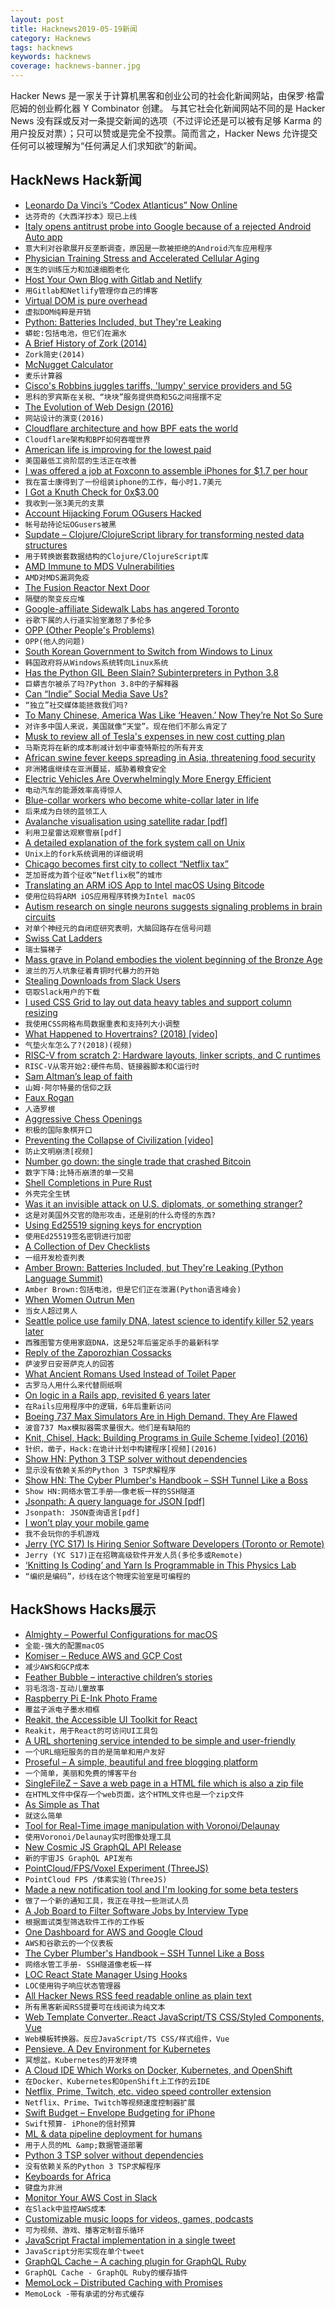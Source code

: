 ```yaml
---
layout: post
title: Hacknews2019-05-19新闻
category: Hacknews
tags: hacknews
keywords: hacknews
coverage: hacknews-banner.jpg
---
```


Hacker News 是一家关于计算机黑客和创业公司的社会化新闻网站，由保罗·格雷厄姆的创业孵化器 Y Combinator 创建。
与其它社会化新闻网站不同的是 Hacker News 没有踩或反对一条提交新闻的选项（不过评论还是可以被有足够 Karma 的用户投反对票）；只可以赞或是完全不投票。简而言之，Hacker News 允许提交任何可以被理解为“任何满足人们求知欲”的新闻。

## HackNews Hack新闻


- [Leonardo Da Vinci’s “Codex Atlanticus” Now Online](https://mymodernmet.com/leonardo-da-vinci-codex-atlanticus/)
- `达芬奇的《大西洋抄本》现已上线`
- [Italy opens antitrust probe into Google because of a rejected Android Auto app](https://www.theverge.com/2019/5/17/18629912/google-android-auto-italy-antitrust-probe-enel-group)
- `意大利对谷歌展开反垄断调查，原因是一款被拒绝的Android汽车应用程序`
- [Physician Training Stress and Accelerated Cellular Aging](https://www.biologicalpsychiatryjournal.com/article/S0006-3223(19)31329-0/fulltext)
- `医生的训练压力和加速细胞老化`
- [Host Your Own Blog with Gitlab and Netlify](https://brainfood.xyz/post/20190518-host-your-own-blog-in-1-hour/)
- `用Gitlab和Netlify管理你自己的博客`
- [Virtual DOM is pure overhead](https://svelte.dev/blog/virtual-dom-is-pure-overhead)
- `虚拟DOM纯粹是开销`
- [Python: Batteries Included, but They&#39;re Leaking](http://pyfound.blogspot.com/2019/05/amber-brown-batteries-included-but.html)
- `蟒蛇:包括电池，但它们在漏水`
- [A Brief History of Zork (2014)](http://mentalfloss.com/article/29885/eaten-grue-brief-history-zork)
- `Zork简史(2014)`
- [McNugget Calculator](https://heavenfox.github.io/mcnugget/)
- `麦乐计算器`
- [Cisco&#39;s Robbins juggles tariffs, &#39;lumpy&#39; service providers and 5G](https://www.fiercetelecom.com/telecom/cisco-s-robbins-juggles-tariffs-lumpy-service-providers-and-5g-during-3q-earnings-call)
- `思科的罗宾斯在关税、“块块”服务提供商和5G之间摇摆不定`
- [The Evolution of Web Design (2016)](http://fabianburghardt.de/webolution/)
- `网站设计的演变(2016)`
- [Cloudflare architecture and how BPF eats the world](https://blog.cloudflare.com/cloudflare-architecture-and-how-bpf-eats-the-world/)
- `Cloudflare架构和BPF如何吞噬世界`
- [American life is improving for the lowest paid](https://www.economist.com/united-states/2019/05/18/american-life-is-improving-for-the-lowest-paid)
- `美国最低工资阶层的生活正在改善`
- [I was offered a job at Foxconn to assemble iPhones for $1.7 per hour](https://www.scmp.com/economy/china-economy/article/2188288/iphones-costs-us800-i-was-offered-job-foxconn-assemble-them)
- `我在富士康得到了一份组装iphone的工作，每小时1.7美元`
- [I Got a Knuth Check for 0x$3.00](https://nickdrozd.github.io/2019/05/17/knuth-check.html)
- `我收到一张3美元的支票`
- [Account Hijacking Forum OGusers Hacked](https://krebsonsecurity.com/2019/05/account-hijacking-forum-ogusers-hacked/)
- `帐号劫持论坛OGusers被黑`
- [Supdate – Clojure/ClojureScript library for transforming nested data structures](https://vvvvalvalval.github.io/supdate/)
- `用于转换嵌套数据结构的Clojure/ClojureScript库`
- [AMD Immune to MDS Vulnerabilities](https://www.tomshardware.com/news/amd-mds-vulnerability-immune-intel,39367.html)
- `AMD对MDS漏洞免疫`
- [The Fusion Reactor Next Door](https://www.nytimes.com/2019/05/13/business/fusion-energy-climate-change.html)
- `隔壁的聚变反应堆`
- [Google-affiliate Sidewalk Labs has angered Toronto](https://www.bbc.com/news/technology-47815344)
- `谷歌下属的人行道实验室激怒了多伦多`
- [OPP (Other People&#39;s Problems)](http://www.elidedbranches.com/2019/05/opp-other-peoples-problems.html)
- `OPP(他人的问题)`
- [South Korean Government to Switch from Windows to Linux](http://www.koreaherald.com/view.php?ud=20190517000378)
- `韩国政府将从Windows系统转向Linux系统`
- [Has the Python GIL Been Slain? Subinterpreters in Python 3.8](https://hackernoon.com/has-the-python-gil-been-slain-9440d28fa93d)
- `巨蟒吉尔被杀了吗?Python 3.8中的子解释器`
- [Can “Indie” Social Media Save Us?](https://www.newyorker.com/tech/annals-of-technology/can-indie-social-media-save-us)
- `“独立”社交媒体能拯救我们吗?`
- [To Many Chinese, America Was Like ‘Heaven.’ Now They’re Not So Sure](https://www.nytimes.com/2019/05/18/world/asia/china-america-trade.html)
- `对许多中国人来说，美国就像“天堂”。现在他们不那么肯定了`
- [Musk to review all of Tesla&#39;s expenses in new cost cutting plan](https://www.reuters.com/article/us-tesla-cost-cuts/musk-to-review-all-of-teslas-expenses-in-new-cost-cutting-plan-idUSKCN1SM2SS)
- `马斯克将在新的成本削减计划中审查特斯拉的所有开支`
- [African swine fever keeps spreading in Asia, threatening food security](https://www.sciencemag.org/news/2019/05/african-swine-fever-keeps-spreading-asia-threatening-food-security)
- `非洲猪瘟继续在亚洲蔓延，威胁着粮食安全`
- [Electric Vehicles Are Overwhelmingly More Energy Efficient](https://www.bloomberg.com/opinion/articles/2019-05-15/electric-vehicles-are-overwhelmingly-more-energy-efficient)
- `电动汽车的能源效率高得惊人`
- [Blue-collar workers who become white-collar later in life](https://melmagazine.com/en-us/story/blue-collar-to-white-collar-work-jobs)
- `后来成为白领的蓝领工人`
- [Avalanche visualisation using satellite radar [pdf]](https://aron.mjuk.is/avanor/widforss2019avalanche.pdf)
- `利用卫星雷达观察雪崩[pdf]`
- [A detailed explanation of the fork system call on Unix](http://mohit.athwani.net/unix/understanding-the-fork-system-call-in-unix/)
- `Unix上的fork系统调用的详细说明`
- [Chicago becomes first city to collect “Netflix tax”](https://www.cbsnews.com/news/netflix-tax-chicago-becomes-first-municipality-to-collect-netflix-tax/)
- `芝加哥成为首个征收“Netflix税”的城市`
- [Translating an ARM iOS App to Intel macOS Using Bitcode](https://www.highcaffeinecontent.com/blog/20190518-Translating-an-ARM-iOS-App-to-Intel-macOS-Using-Bitcode)
- `使用位码将ARM iOS应用程序转换为Intel macOS`
- [Autism research on single neurons suggests signaling problems in brain circuits](https://theconversation.com/new-autism-research-on-single-neurons-suggests-signaling-problems-in-brain-circuits-117074)
- `对单个神经元的自闭症研究表明，大脑回路存在信号问题`
- [Swiss Cat Ladders](https://mymodernmet.com/brigitte-schuster-cat-ladders/)
- `瑞士猫梯子`
- [Mass grave in Poland embodies the violent beginning of the Bronze Age](https://arstechnica.com/science/2019/05/mass-grave-in-poland-embodies-the-violent-beginning-of-the-bronze-age/)
- `波兰的万人坑象征着青铜时代暴力的开始`
- [Stealing Downloads from Slack Users](https://medium.com/tenable-techblog/stealing-downloads-from-slack-users-be6829a55f63)
- `窃取Slack用户的下载`
- [I used CSS Grid to lay out data heavy tables and support column resizing](https://adamlynch.com/flexible-data-tables-with-css-grid/?1)
- `我使用CSS网格布局数据重表和支持列大小调整`
- [What Happened to Hovertrains? (2018) [video]](https://www.youtube.com/watch?v=qUXEFj0t7Ek)
- `气垫火车怎么了?(2018)(视频)`
- [RISC-V from scratch 2: Hardware layouts, linker scripts, and C runtimes](https://twilco.github.io/riscv-from-scratch/2019/04/27/riscv-from-scratch-2.html)
- `RISC-V从零开始2:硬件布局、链接器脚本和C运行时`
- [Sam Altman’s leap of faith](https://techcrunch.com/2019/05/18/sam-altmans-leap-of-faith/)
- `山姆·阿尔特曼的信仰之跃`
- [Faux Rogan](http://fakejoerogan.com/)
- `人造罗根`
- [Aggressive Chess Openings](https://chess.stackexchange.com/questions/75/very-aggressive-openings)
- `积极的国际象棋开口`
- [Preventing the Collapse of Civilization [video]](https://www.youtube.com/watch?v=pW-SOdj4Kkk)
- `防止文明崩溃[视频]`
- [Number go down: the single trade that crashed Bitcoin](https://davidgerard.co.uk/blockchain/2019/05/18/number-go-down-the-single-trade-that-crashed-bitcoin/)
- `数字下降:比特币崩溃的单一交易`
- [Shell Completions in Pure Rust](https://www.joshmcguigan.com/blog/shell-completions-pure-rust/)
- `外壳完全生锈`
- [Was it an invisible attack on U.S. diplomats, or something stranger?](https://www.nytimes.com/interactive/2019/05/15/magazine/diplomat-disorder.html)
- `这是对美国外交官的隐形攻击，还是别的什么奇怪的东西?`
- [Using Ed25519 signing keys for encryption](https://blog.filippo.io/using-ed25519-keys-for-encryption/)
- `使用Ed25519签名密钥进行加密`
- [A Collection of Dev Checklists](https://devchecklists.com/)
- `一组开发检查列表`
- [Amber Brown: Batteries Included, but They&#39;re Leaking (Python Language Summit)](http://pyfound.blogspot.com/2019/05/amber-brown-batteries-included-but.html?m=1)
- `Amber Brown:包括电池，但是它们正在泄漏(Python语言峰会)`
- [When Women Outrun Men](https://thewalrus.ca/when-male-runners-lose-to-women/)
- `当女人超过男人`
- [Seattle police use family DNA, latest science to identify killer 52 years later](https://www.geekwire.com/2019/52-years-seattle-woman-killed-police-use-family-dna-latest-science-identify-killer/)
- `西雅图警方使用家庭DNA，这是52年后鉴定杀手的最新科学`
- [Reply of the Zaporozhian Cossacks](https://en.wikipedia.org/wiki/Reply_of_the_Zaporozhian_Cossacks)
- `萨波罗日安哥萨克人的回答`
- [What Ancient Romans Used Instead of Toilet Paper](http://nautil.us/blog/what-ancient-romans-used-instead-of-toilet-paper)
- `古罗马人用什么来代替厕纸啊`
- [On logic in a Rails app, revisited 6 years later](https://alisnic.github.io/posts/rails-logic-revisited/)
- `在Rails应用程序中的逻辑，6年后重新访问`
- [Boeing 737 Max Simulators Are in High Demand. They Are Flawed](https://www.nytimes.com/2019/05/17/business/boeing-737-max-simulators.html)
- `波音737 Max模拟器需求量很大。他们是有缺陷的`
- [Knit, Chisel, Hack: Building Programs in Guile Scheme [video] (2016)](https://youtube.com/watch?v=uwiaT3MoDVs)
- `针织，凿子，Hack:在诡计计划中构建程序[视频](2016)`
- [Show HN: Python 3 TSP solver without dependencies](https://github.com/dimitrovskif/elkai)
- `显示没有依赖关系的Python 3 TSP求解程序`
- [Show HN: The Cyber Plumber&#39;s Handbook – SSH Tunnel Like a Boss](item?id=19946941)
- `Show HN:网络水管工手册——像老板一样的SSH隧道`
- [Jsonpath: A query language for JSON [pdf]](http://www.sai.msu.su/~megera/postgres/talks/jsonpath-pgday.it-2019.pdf)
- `Jsonpath: JSON查询语言[pdf]`
- [I won’t play your mobile game](https://voidnill.gitlab.io/cosmic_voidspace/mobile_gaming.html)
- `我不会玩你的手机游戏`
- [Jerry (YC S17) Is Hiring Senior Software Developers (Toronto or Remote)](https://www.workable.com/j/0B4F2938C1)
- `Jerry (YC S17)正在招聘高级软件开发人员(多伦多或Remote)`
- [‘Knitting Is Coding’ and Yarn Is Programmable in This Physics Lab](https://www.nytimes.com/2019/05/17/science/math-physics-knitting-matsumoto.html)
- `“编织是编码”，纱线在这个物理实验室是可编程的`


## HackShows Hacks展示

- [ Almighty – Powerful Configurations for macOS](https://news.ycombinator.com/item?id=19922578)
- `全能-强大的配置macOS`
- [ Komiser – Reduce AWS and GCP Cost](https://github.com/mlabouardy/komiser#1)
- `减少AWS和GCP成本`
- [ Feather Bubble – interactive children’s stories](https://www.featherbubble.com)
- `羽毛泡泡-互动儿童故事`
- [ Raspberry Pi E-Ink Photo Frame](https://www.youtube.com/watch?v=z0sHtZqs8Go&amp;feature=youtu.be)
- `覆盆子派电子墨水相框`
- [ Reakit, the Accessible UI Toolkit for React](https://reakit.io)
- `Reakit，用于React的可访问UI工具包`
- [ A URL shortening service intended to be simple and user-friendly](https://news.ycombinator.com/item?id=19937458)
- `一个URL缩短服务的目的是简单和用户友好`
- [ Proseful – A simple, beautiful and free blogging platform](https://proseful.com)
- `一个简单，美丽和免费的博客平台`
- [ SingleFileZ – Save a web page in a HTML file which is also a zip file](https://github.com/gildas-lormeau/SingleFileZ)
- `在HTML文件中保存一个web页面，这个HTML文件也是一个zip文件`
- [ As Simple as That](http://lambdaway.free.fr/lambdaspeech/?view=kiss)
- `就这么简单`
- [ Tool for Real-Time image manipulation with Voronoi/Delaunay](https://github.com/MauriceGit/Voronoi_Image_Manipulation)
- `使用Voronoi/Delaunay实时图像处理工具`
- [ New Cosmic JS GraphQL API Release](https://cosmicjs.com/changelog/new-graphql-api-release)
- `新的宇宙JS GraphQL API发布`
- [ PointCloud/FPS/Voxel Experiment (ThreeJS)](http://qake.se/pointcloud/)
- `PointCloud FPS /体素实验(ThreeJS)`
- [ Made a new notification tool and I&#39;m looking for some beta testers](https://notify17.net)
- `做了一个新的通知工具，我正在寻找一些测试人员`
- [ A Job Board to Filter Software Jobs by Interview Type](https://softwarejobs.xyz)
- `根据面试类型筛选软件工作的工作板`
- [ One Dashboard for AWS and Google Cloud](https://github.com/mlabouardy/komiser#2)
- `AWS和谷歌云的一个仪表板`
- [ The Cyber Plumber&#39;s Handbook – SSH Tunnel Like a Boss](https://news.ycombinator.com/item?id=19946941)
- `网络水管工手册- SSH隧道像老板一样`
- [ LOC React State Manager Using Hooks](https://gist.github.com/jakoblorz/6126582685f93bbe2313e2775a4b233f)
- `LOC使用钩子响应状态管理器`
- [ All Hacker News RSS feed readable online as plain text](https://m.simplepie.org/?feed=http%3A%2F%2Ffeed.informer.com%2Fdigests%2FWCPITNOQHQ%2Ffeeder.rss)
- `所有黑客新闻RSS提要可在线阅读为纯文本`
- [ Web Template Converter..React JavaScript/TS CSS/Styled Components, Vue](https://www.npmjs.com/package/@springload/metatemplate)
- `Web模板转换器。反应JavaScript/TS CSS/样式组件，Vue`
- [ Pensieve. A Dev Environment for Kubernetes](https://github.com/felipellrocha/pensieve)
- `冥想盆。Kubernetes的开发环境`
- [ A Cloud IDE Which Works on Docker, Kubernetes, and OpenShift](https://yazz.com)
- `在Docker、Kubernetes和OpenShift上工作的云IDE`
- [ Netflix, Prime, Twitch, etc. video speed controller extension](https://chrome.google.com/webstore/detail/speedify-video-speed-cont/pldkddbkbcedophgedaeofceedjcaehl?authuser=1)
- `Netflix、Prime、Twitch等视频速度控制器扩展`
- [ Swift Budget – Envelope Budgeting for iPhone](https://budget.cash/)
- `Swift预算- iPhone的信封预算`
- [ ML &amp; data pipeline deployment for humans](https://www.omegaml.io/)
- `用于人员的ML &amp;数据管道部署`
- [ Python 3 TSP solver without dependencies](https://github.com/dimitrovskif/elkai)
- `没有依赖关系的Python 3 TSP求解程序`
- [ Keyboards for Africa](https://www.linkedin.com/pulse/keyboards-africa-nelly-cheboi)
- `键盘为非洲`
- [ Monitor Your AWS Cost in Slack](https://cloudforecast.io/slack.html)
- `在Slack中监控AWS成本`
- [ Customizable music loops for videos, games, podcasts](https://studio.awsm.st/)
- `可为视频、游戏、播客定制音乐循环`
- [ JavaScript Fractal implementation in a single tweet](https://twitter.com/asyncanup/status/1128435192199139329)
- `JavaScript分形实现在单个tweet`
- [ GraphQL Cache – A caching plugin for GraphQL Ruby](https://github.com/stackshareio/graphql-cache)
- `GraphQL Cache - GraphQL Ruby的缓存插件`
- [ MemoLock – Distributed Caching with Promises](https://github.com/kristoff-it/redis-memolock)
- `MemoLock -带有承诺的分布式缓存`


